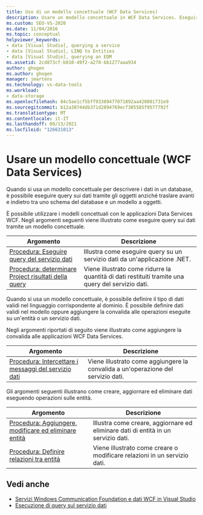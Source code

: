```yaml
---
title: Uso di un modello concettuale (WCF Data Services)
description: Usare un modello concettuale in WCF Data Services. Eseguire query sui dati tramite oggetti invece di eseguire la conversione tra schemi di database e modelli a oggetti.
ms.custom: SEO-VS-2020
ms.date: 11/04/2016
ms.topic: conceptual
helpviewer_keywords:
- data [Visual Studio], querying a service
- data [Visual Studio], LINQ to Entities
- data [Visual Studio], querying an EDM
ms.assetid: 2cd873cf-b010-49f2-a278-bb1277aaa934
author: ghogen
ms.author: ghogen
manager: jmartens
ms.technology: vs-data-tools
ms.workload:
- data-storage
ms.openlocfilehash: 84c5ae1cf5bff93389477071892aa420081731e9
ms.sourcegitcommit: b12a38744db371d2894769ecf305585f9577792f
ms.translationtype: MT
ms.contentlocale: it-IT
ms.lasthandoff: 09/13/2021
ms.locfileid: "126631013"
---
```

# <a name="work-with-a-conceptual-model-wcf-data-services"></a>Usare un modello concettuale (WCF Data Services)

Quando si usa un modello concettuale per descrivere i dati in un database, è possibile eseguire query sui dati tramite gli oggetti anziché traslare avanti e indietro tra uno schema del database e un modello a oggetti.

È possibile utilizzare i modelli concettuali con le applicazioni Data Services WCF. Negli argomenti seguenti viene illustrato come eseguire query sui dati tramite un modello concettuale.

| Argomento | Descrizione |
| - | - |
| [Procedura: Eseguire query del servizio dati](/dotnet/framework/data/wcf/how-to-execute-data-service-queries-wcf-data-services) | Illustra come eseguire query su un servizio dati da un'applicazione .NET. |
| [Procedura: determinare Project risultati della query](/dotnet/framework/data/wcf/how-to-project-query-results-wcf-data-services) | Viene illustrato come ridurre la quantità di dati restituiti tramite una query del servizio dati. |

Quando si usa un modello concettuale, è possibile definire il tipo di dati validi nel linguaggio corrispondente al dominio. È possibile definire dati validi nel modello oppure aggiungere la convalida alle operazioni eseguite su un'entità o un servizio dati.

Negli argomenti riportati di seguito viene illustrato come aggiungere la convalida alle applicazioni WCF Data Services.

|Argomento|Descrizione|
|-----------|-----------------|
|[Procedura: Intercettare i messaggi del servizio dati](/dotnet/framework/data/wcf/how-to-intercept-data-service-messages-wcf-data-services)|Viene illustrato come aggiungere la convalida a un'operazione del servizio dati.|

 Gli argomenti seguenti illustrano come creare, aggiornare ed eliminare dati eseguendo operazioni sulle entità.

|Argomento|Descrizione|
|-----------|-----------------|
|[Procedura: Aggiungere, modificare ed eliminare entità](/dotnet/framework/data/wcf/how-to-add-modify-and-delete-entities-wcf-data-services)|Illustra come creare, aggiornare ed eliminare dati di entità in un servizio dati.|
|[Procedura: Definire relazioni tra entità](/dotnet/framework/data/wcf/how-to-define-entity-relationships-wcf-data-services)|Viene illustrato come creare o modificare relazioni in un servizio dati.|

## <a name="see-also"></a>Vedi anche

- [Servizi Windows Communication Foundation e dati WCF in Visual Studio](../data-tools/windows-communication-foundation-services-and-wcf-data-services-in-visual-studio.md)
- [Esecuzione di query sul servizio dati](/dotnet/framework/data/wcf/querying-the-data-service-wcf-data-services)

